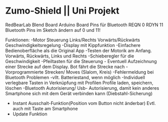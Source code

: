 # Zumo-Shield || Uni Projekt

RedBearLab Blend Board
  Arduino Board Pins für Bluetooth
      REQN 0
      RDYN 11
Bluetooth Pins im Sketch ändern auf 0 und 11!

Funktionen:
  -Motor Steuerung Links/Rechts Vorwärts/Rückwärts Geschwindigkeitsregelung
  -Display mit Kippfunktion
  -Einfachere Bedienoberfläche als die Original App
      -Testen der Motorik am Anfang. Vorwärts, Rückwärts, Links und Rechts
      -Schieberegler für die Geschwindigkeit
      -Pfeiltasten für die Steuerung
        - Eventuell Aufzeichnung einer Strecke auf dem Display. Bot fährt die Strecke nach
        - Vorprogrammierte Strecken/ Moves (Slalom, Kreis)
  -Fehlermeldung bei Bluetooth Problemen
  -vllt. Batteriestand, wenn möglich
  -Individuell verlegbare Tasten in Verknüpfung mit Profilen
      Profile laden, speichern, löschen
  -Bluetooth Autorisierung/ Usb- Autorisierung, damit kein anderes Smartphone sich mit dem Gerät verbinden kann (Diebstahl-Sicherung)
  - Instant Ausschalt-Funktion(Position vom Button nicht änderbar)
      Evtl. auch mit Taste am Smartphone
  - Update Funktion
